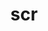---
title: "scr"
layout: cache
categories: [package, v0.19]
meta: {"versions": ["2.0.0", "3.0.1"], "compilers": ["gcc@=11.1.0", "gcc@=7.5.0", "oneapi@=2022.1.0"], "oss": ["ubuntu18.04", "ubuntu20.04"], "platforms": ["linux"], "targets": ["x86_64"], "stacks": ["e4s", "e4s-oneapi", "radiuss", "tutorial"], "num_specs": 4, "num_specs_by_stack": {"tutorial": 1, "radiuss": 1, "e4s": 1, "e4s-oneapi": 1}}
spec_details: [{"hash": "747oqe25cobnwlchrrx26c3e3ma2ug75", "compiler": "gcc@=7.5.0", "versions": ["2.0.0"], "os": "ubuntu18.04", "platform": "linux", "target": "x86_64", "variants": ["async_api=NONE", "build_system=cmake", "build_type=RelWithDebInfo", "cache_base=/dev/shm", "cntl_base=/dev/shm", "copy_config=none", "+dtcmp", "file_lock=FLOCK", "~fortran", "~ipo", "+libyogrt", "resource_manager=SLURM", "scr_config=scr.conf"], "stacks": ["tutorial"], "size": "-", "tarball": "https://binaries.spack.io/releases/v0.19/build_cache/linux-ubuntu18.04-x86_64/gcc-7.5.0/scr-2.0.0/linux-ubuntu18.04-x86_64-gcc-7.5.0-scr-2.0.0-747oqe25cobnwlchrrx26c3e3ma2ug75.spack"}, {"hash": "bgpjw32jtue4txntvmogsuj5sjspo74x", "compiler": "gcc@=7.5.0", "versions": ["3.0.1"], "os": "ubuntu18.04", "platform": "linux", "target": "x86_64", "variants": ["+bbapi", "~bbapi_fallback", "build_system=cmake", "build_type=RelWithDebInfo", "cache_base=/dev/shm", "cntl_base=/dev/shm", "copy_config=none", "~dw", "+examples", "file_lock=FLOCK", "+fortran", "~ipo", "+libyogrt", "+pdsh", "resource_manager=SLURM", "scr_config=scr.conf", "+shared", "+tests"], "stacks": ["radiuss"], "size": "-", "tarball": "https://binaries.spack.io/releases/v0.19/build_cache/linux-ubuntu18.04-x86_64/gcc-7.5.0/scr-3.0.1/linux-ubuntu18.04-x86_64-gcc-7.5.0-scr-3.0.1-bgpjw32jtue4txntvmogsuj5sjspo74x.spack"}, {"hash": "rt6fyqbfb7oksfylow4utn3shaernucl", "compiler": "gcc@=11.1.0", "versions": ["3.0.1"], "os": "ubuntu20.04", "platform": "linux", "target": "x86_64", "variants": ["+bbapi", "~bbapi_fallback", "build_system=cmake", "build_type=RelWithDebInfo", "cache_base=/dev/shm", "cntl_base=/dev/shm", "copy_config=none", "~dw", "+examples", "file_lock=FLOCK", "+fortran", "~ipo", "+libyogrt", "+pdsh", "resource_manager=SLURM", "scr_config=scr.conf", "+shared", "+tests"], "stacks": ["e4s"], "size": "-", "tarball": "https://binaries.spack.io/releases/v0.19/build_cache/linux-ubuntu20.04-x86_64/gcc-11.1.0/scr-3.0.1/linux-ubuntu20.04-x86_64-gcc-11.1.0-scr-3.0.1-rt6fyqbfb7oksfylow4utn3shaernucl.spack"}, {"hash": "acfuzcacixadqnzcxnvhjmtajhqcqvic", "compiler": "oneapi@=2022.1.0", "versions": ["2.0.0"], "os": "ubuntu20.04", "platform": "linux", "target": "x86_64", "variants": ["async_api=NONE", "build_system=cmake", "build_type=RelWithDebInfo", "cache_base=/dev/shm", "cntl_base=/dev/shm", "copy_config=none", "+dtcmp", "file_lock=FLOCK", "+fortran", "~ipo", "+libyogrt", "resource_manager=SLURM", "scr_config=scr.conf"], "stacks": ["e4s-oneapi"], "size": "-", "tarball": "https://binaries.spack.io/releases/v0.19/build_cache/linux-ubuntu20.04-x86_64/oneapi-2022.1.0/scr-2.0.0/linux-ubuntu20.04-x86_64-oneapi-2022.1.0-scr-2.0.0-acfuzcacixadqnzcxnvhjmtajhqcqvic.spack"}]
---